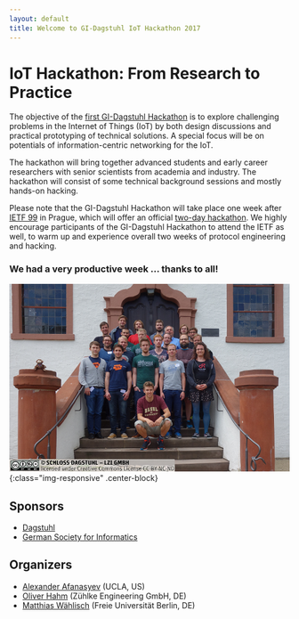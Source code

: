 ```yaml
---
layout: default
title: Welcome to GI-Dagstuhl IoT Hackathon 2017
---
```


# IoT Hackathon: From Research to Practice

The objective of the [first GI-Dagstuhl Hackathon](http://www.dagstuhl.de/17303) is to explore challenging problems in the Internet of Things (IoT) by both design discussions and practical prototyping of technical solutions.
A special focus will be on potentials of information-centric networking for the IoT.

The hackathon will bring together advanced students and early career researchers with senior scientists from academia and industry.
The hackathon will consist of some technical background sessions and mostly hands-on hacking.

Please note that the GI-Dagstuhl Hackathon will take place one week after [IETF 99](https://ietf.org/meeting/99/index.html) in Prague, which will offer an official [two-day hackathon](https://ietf.org/hackathon/index.html).
We highly encourage participants of the GI-Dagstuhl Hackathon to attend the IETF as well, to warm up and experience overall two weeks of protocol engineering and hacking.

### We had a very productive week ... thanks to all!

![image-title-here](images/photo-chapel02.png){:class="img-responsive" .center-block}

## Sponsors

- [Dagstuhl](https://www.dagstuhl.de/en/)
- [German Society for Informatics](https://en.gi.de)

## Organizers
- [Alexander Afanasyev](http://lasr.cs.ucla.edu/afanasyev/index.html) (UCLA, US)
- [Oliver Hahm](https://www.linkedin.com/in/oliver-hahm/) (Z&uuml;hlke Engineering GmbH, DE)
- [Matthias W&auml;hlisch](http://www.cs.fu-berlin.de/~waehl) (Freie Universit&auml;t Berlin, DE)
